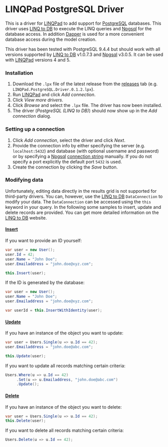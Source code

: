 # LINQPad PostgreSQL Driver

This is a driver for [LINQPad](https://www.linqpad.net) to add support for [PostgreSQL](http://www.postgresql.org) databases. This driver uses [LINQ to DB](https://github.com/linq2db/linq2db) to execute the LINQ queries and [Npgsql](http://www.npgsql.org) for the database access. In addition [Dapper](https://github.com/StackExchange/dapper-dot-net) is used for a more convenient database access during the model creation.

This driver has been tested with PostgreSQL 9.4.4 but should work with all versions supported by [LINQ to DB](https://github.com/linq2db/linq2db) v1.0.7.3 and [Npgsql](http://www.npgsql.org) v3.0.5. It can be used with [LINQPad](https://www.linqpad.net) versions 4 and 5.

### Installation

1. Download the `.lpx` file of the latest release from the [releases](https://github.com/fknx/linqpad-postgresql-driver/releases) tab (e.g. `LINQPad.PostgreSQL.Driver.0.1.2.lpx`).
2. Run [LINQPad](https://www.linqpad.net) and click *Add connection*.
3. Click *View more drivers*.
4. Click *Browse* and select the `.lpx` file. The driver has now been installed.
5. The driver (*PostgreSQL (LINQ to DB)*) should now show up in the *Add connection* dialog.

### Setting up a connection

1. Click *Add connection*, select the driver and click *Next*.
2. Provide the connection info by either specifying the server (e.g. `localhost:5432`) and database (with optional username and password) or by specifying a [Npgsql](http://www.npgsql.org) [connection string](https://www.connectionstrings.com/npgsql/) manually. If you do not specify a port explicitly the default port `5432` is used.
3. Create the connection by clicking the *Save* button.

### Modifying data

Unfortunately, editing data directly in the results grid is not supported for third-party drivers. You can, however, use the [LINQ to DB](https://github.com/linq2db/linq2db) `DataConnection` to modify your data. The `DataConnection` can be accessed using the `this` keyword in your query. In the following some samples to insert, update and delete records are provided. You can get more detailed information on the [LINQ to DB](https://github.com/linq2db/linq2db) website.

#### [Insert](https://github.com/linq2db/linq2db#insert)

If you want to provide an ID yourself:

```csharp
var user = new User();
user.Id = 42;
user.Name = "John Doe";
user.Emailaddress = "john.doe@xyz.com";

this.Insert(user);
```

If the ID is generated by the database:

```csharp
var user = new User();
user.Name = "John Doe";
user.Emailaddress = "john.doe@xyz.com";

var userId = this.InsertWithIdentity(user);
```

#### [Update](https://github.com/linq2db/linq2db#update)

If you have an instance of the object you want to update:

```csharp
var user = Users.Single(u => u.Id == 42);
user.Emailaddress = "john.doe@abc.com";

this.Update(user);
```

If you want to update all records matching certain criteria:

```csharp
Users.Where(u => u.Id == 42)
	 .Set(u => u.Emailaddress, "john.doe@abc.com")
	 .Update();
```

#### [Delete](https://github.com/linq2db/linq2db#delete)

If you have an instance of the object you want to delete:

```csharp
var user = Users.Single(u => u.Id == 42);
this.Delete(user);
```

If you want to delete all records matching certain criteria:

```csharp
Users.Delete(u => u.Id == 42);
```
